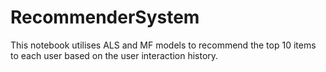 # RecommenderSystem
This notebook utilises ALS and MF models to recommend the top 10 items to each user based on the user interaction history.
